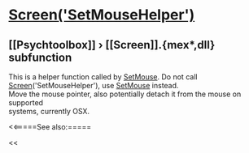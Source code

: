 # [Screen('SetMouseHelper')](Screen-SetMouseHelper) 
## [[Psychtoolbox]] &#8250; [[Screen]].{mex*,dll} subfunction


This is a helper function called by [SetMouse](SetMouse).  Do not call  
[Screen](Screen)('SetMouseHelper'), use [SetMouse](SetMouse) instead.  
Move the mouse pointer, also potentially detach it from the mouse on supported  
systems, currently OSX.  


<<=====See also:=====

<<